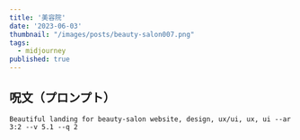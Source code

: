 ```yaml
---
title: '美容院'
date: '2023-06-03'
thumbnail: "/images/posts/beauty-salon007.png"
tags:
  - midjourney
published: true
---
```


## 呪文（プロンプト）
```
Beautiful landing for beauty-salon website, design, ux/ui, ux, ui --ar 3:2 --v 5.1 --q 2
```